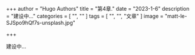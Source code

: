 +++
author = "Hugo Authors"
title = "第4章."
date = "2023-1-6"
description = "建设中..."
categories = [
    "",
    ""
]
tags = [
    "",
    "",
    "文章"
]
image = "matt-le-SJSpo9hQf7s-unsplash.jpg"


+++

建设中...

